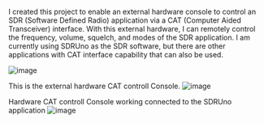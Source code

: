 I created this project to enable an external hardware console to control an SDR (Software Defined Radio) application via a CAT (Computer Aided Transceiver) interface. 
With this external hardware, I can remotely control the frequency, volume, squelch, and modes of the SDR application. 
I am currently using SDRUno as the SDR software, but there are other applications with CAT interface capability that can also be used.

![image](https://github.com/user-attachments/assets/3445e52b-b84f-4ade-8827-d78fe5f3f124)


This is the external hardware CAT controll Console.
![image](https://github.com/user-attachments/assets/86485e35-0de6-4497-a33b-0d18c89ea949)

Hardware CAT controll Console working connected to the SDRUno application
![image](https://github.com/user-attachments/assets/7ce8fd7e-a667-4096-80c8-a23948b7bc9f)
